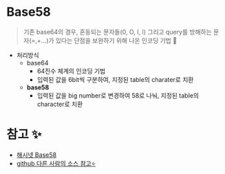 # Base58
> 기존 base64의 경우, 혼동되는 문자들(0, O, I, l) 그리고 query를 방해하는 문자(=,+...)가 있다는 단점을 보완하기 위해 나온 인코딩 기법 📝

+ 처리방식
   + base64
      + 64진수 체계의 인코딩 기법
      + 입력된 값을 6bit씩 구분하여, 지정된 table의 charater로 치환   
   + **base58**
      + 입력된 값을 big number로 변경하여 58로 나눠, 지정된 table의 character로 치환



# 참고 ✨
+ [해시넷 Base58](http://wiki.hash.kr/index.php/%EB%B2%A0%EC%9D%B4%EC%8A%A458)   
+ [github 다른 사람의 소스 참고⭐](https://github.com/Akers9560/java-base58-prefix)   


